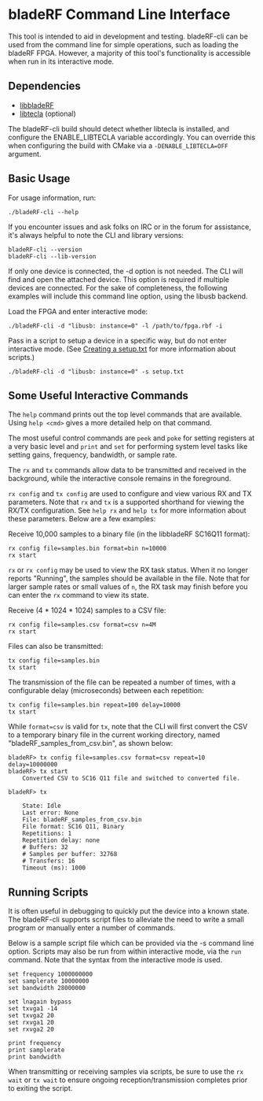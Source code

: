 # bladeRF Command Line Interface #
This tool is intended to aid in development and testing.  bladeRF-cli can be used from the command line for simple operations, such as loading the bladeRF FPGA.  However, a majority of this tool's functionality is accessible when run in its interactive mode.

## Dependencies ##
- [libbladeRF][libbladeRF]
- [libtecla][libtecla] (optional)

[libbladeRF]: ../../libraries/libbladeRF (libbladeRF)
[libtecla]: http://www.astro.caltech.edu/~mcs/tecla/ (libtecla)


The bladeRF-cli build should detect whether libtecla is installed, and configure the ENABLE_LIBTECLA variable accordingly. You can override this when configuring the build with CMake via a ```-DENABLE_LIBTECLA=OFF``` argument.


## Basic Usage ##
For usage information, run:

```
./bladeRF-cli --help
```

If you encounter issues and ask folks on IRC or in the forum for assistance, it's always helpful to note the CLI and library versions:

```
bladeRF-cli --version
bladeRF-cli --lib-version
```

If only one device is connected, the -d option is not needed. The CLI will find and open the attached device. This option is required if multiple devices are connected. For the sake of completeness, the following examples will include this command line option, using the libusb backend.

Load the FPGA and enter interactive mode:

```
./bladeRF-cli -d "libusb: instance=0" -l /path/to/fpga.rbf -i
```

Pass in a script to setup a device in a specific way, but do not enter interactive mode. (See [Creating a setup.txt](#creating-a-setuptxt) for more information about scripts.)

```
./bladeRF-cli -d "libusb: instance=0" -s setup.txt
```

## Some Useful Interactive Commands ##
The `help` command prints out the top level commands that are available. Using `help <cmd>` gives a more detailed help on that command.

The most useful control commands are `peek` and `poke` for setting registers at a very basic level and `print` and `set` for performing system level tasks like setting gains, frequency, bandwidth, or sample rate.

The `rx` and `tx` commands allow data to be transmitted and received in the background, while the interactive console remains in the foreground.

`rx config` and `tx config` are used to configure and view various RX and TX parameters. Note that `rx` and `tx` is a supported shorthand for viewing the RX/TX configuration. See `help rx` and `help tx` for more information about these parameters. Below are a few examples:

Receive 10,000 samples to a binary file (in the libbladeRF SC16Q11 format):
```
rx config file=samples.bin format=bin n=10000
rx start
```

`rx` or `rx config` may be used to view the RX task status. When it no longer reports "Running", the samples should be available in the file. Note that for larger sample rates or small values of `n`, the RX task may finish before you can enter the `rx` command to view its state.


Receive (4 * 1024 * 1024) samples to a CSV file:
```
rx config file=samples.csv format=csv n=4M
rx start
```

Files can also be transmitted:

```
tx config file=samples.bin
tx start
```

The transmission of the file can be repeated a number of times, with a configurable delay (microseconds) between each repetition:

```
tx config file=samples.bin repeat=100 delay=10000
tx start
```

While `format=csv` is valid for `tx`, note that the CLI will first convert the CSV to a temporary binary file in the current working directory, named "bladeRF_samples_from_csv.bin", as shown below:

```
bladeRF> tx config file=samples.csv format=csv repeat=10 delay=10000000
bladeRF> tx start
    Converted CSV to SC16 Q11 file and switched to converted file.

bladeRF> tx

    State: Idle
    Last error: None
    File: bladeRF_samples_from_csv.bin
    File format: SC16 Q11, Binary
    Repetitions: 1
    Repetition delay: none
    # Buffers: 32
    # Samples per buffer: 32768
    # Transfers: 16
    Timeout (ms): 1000
```

## Running Scripts ##
It is often useful in debugging to quickly put the device into a known state.  The bladeRF-cli supports script files to alleviate the need to write a small program or manually enter a number of commands.

Below is a sample script file which can be provided via the -s command line option. Scripts may also be run from within interactive mode, via the `run` command. Note that the syntax from the interactive mode is used.

```
set frequency 1000000000
set samplerate 10000000
set bandwidth 28000000

set lnagain bypass
set txvga1 -14
set txvga2 20
set rxvga1 20
set rxvga2 20

print frequency
print samplerate
print bandwidth
```

When transmitting or receiving samples via scripts, be sure to use the `rx wait` or `tx wait` to ensure ongoing reception/transmission completes prior to exiting the script.
